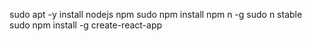 sudo apt -y install nodejs npm
sudo npm install npm n -g
sudo n stable
sudo npm install -g create-react-app
